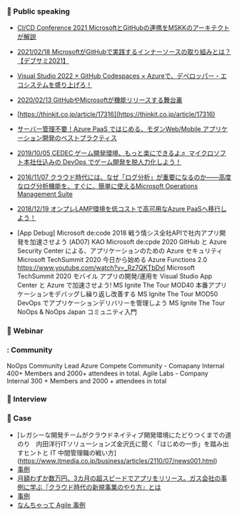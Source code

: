 ### :mega: Public speaking
- [CI/CD Conference 2021 MicrosoftとGitHubの連携をMSKKのアーキテクトが解説](https://thinkit.co.jp/article/18824)

- [2021/02/18 MicrosoftがGitHubで実践するインナーソースの取り組みとは？【デブサミ2021】](https://codezine.jp/article/detail/13685)
- [Visual Studio 2022 × GitHub Codespaces × Azureで、デベロッパー・エコシステムを盛り上げろ！](https://zine.qiita.com/interview/202111-microsoft-github/)
- [2020/02/13 GitHubやMicrosoftが機能リリースする舞台裏](https://codezine.jp/article/detail/12089)

- [https://thinkit.co.jp/article/17316](https://thinkit.co.jp/article/17316)

- [サーバー管理不要！Azure PaaS ではじめる、モダンWeb/Mobile アプリケーション開発のベストプラクティス](https://www.sbbit.jp/eventinfo/43087)
- [2019/10/05 CEDEC ゲーム開発環境、もっと楽にできるよ♬ マイクロソフト本社仕込みの DevOps でゲーム開発を脱人力化しよう！](https://sapporo.cedec.jp/session/ss07/)
- [2016/11/07 クラウド時代には、なぜ「ログ分析」が重要になるのか――高度なログ分析機能を、すぐに、簡単に使えるMicrosoft Operations Management Suite](https://atmarkit.itmedia.co.jp/ait/articles/1611/07/news010.html)
- [2018/12/19 オンプレLAMP環境を低コストで高可用なAzure PaaSへ移行しよう！](https://ascii.jp/elem/000/001/771/1771907/3/)
- [App Debug]
Microsoft de:code 2018 戦う情シス全社APIで社内アプリ開発を加速させよう (AD07) KAO
Microsoft de:cpde 2020 GitHub と Azure Security Center による、アプリケーションのための Azure セキュリティ
Microsoft TechSummit 2020 今日から始める Azure Functions 2.0 https://www.youtube.com/watch?v=_Rz7QKTbDvI
Microsoft TechSummit 2020 モバイル アプリの開発/運用を Visual Studio App Center と Azure で加速させよう! 
MS Ignite The Tour MOD40 本番アプリケーションをデバッグし繰り返し改善する
MS Ignite The Tour MOD50 DevOps でアプリケーションデリバリーを管理しよう
MS Ignite The Tour NoOps & NoOps Japan コミュニティ入門

### :mega: Webinar


### : Community
NoOps Community Lead
Azure Compete Community - Comapany Internal 400+ Members and 2000+ attendees in total.
Agile Labs - Company Internal 300 + Members and 2000 + attendees in total


### :mega: Interview


### :mega: Case
- [レガシーな開発チームがクラウドネイティブ開発環境にたどりつくまでの道のり　内田洋行ITソリューションズ金沢氏に聞く「はじめの一歩」を踏み出すヒントと IT 中間管理職の戦い方]
(https://www.itmedia.co.jp/business/articles/2110/07/news001.html)
- [事例](https://customers.microsoft.com/ja-jp/story/1371339985204712916-uchida-yoko-it-solutions-co-ltd-professional-services-azure-jp-japan)
- [月額わずか数万円、3カ月の超スピードでアプリをリリース。ガス会社の事例に学ぶ『クラウド時代の新規事業のやり方』とは](https://www.itmedia.co.jp/business/articles/2107/08/news002.html)
- [事例](https://customers.microsoft.com/ja-jp/story/1419627181105204902-tobu-gas-ja-japan)
- [なんちゃって Agile 事例](https://news.mynavi.jp/techplus/kikaku/azure_case_td-83/)
